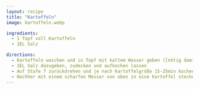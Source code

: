 ```yaml
---
layout: recipe
title: "Kartoffeln"
image: kartoffeln.webp

ingredients:
  - 1 Topf voll Kartoffeln
  - 1EL Salz

directions:
  - Kartoffeln waschen und in Topf mit kaltem Wasser geben ([nötig damit in Mitte gleichmäßig fertig](https://meinanzeiger.de/hermsdorf/warum-setzt-man-kartoffeln-mit-kaltem-wasser-an-herr-buechner))
  - 1EL Salz dazugeben, zudecken und aufkochen lassen
  - Auf Stufe 7 zurückdrehen und je nach Kartoffelgröße 15-25min kochen lassen (wenn es übergeht Deckel schief stellen)
  - Nachher mit einem scharfen Messer von oben in eine Kartoffel stechen. Wenn sie vom Messer rutscht sind sie fertig
---
```

